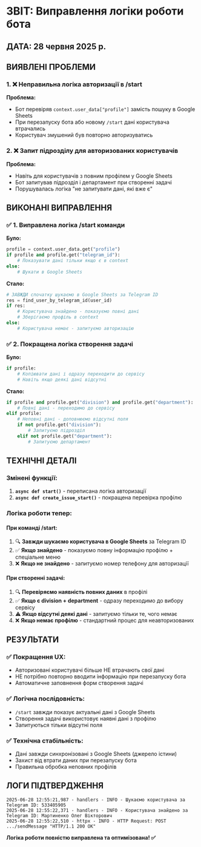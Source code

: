 # ЗВІТ: Виправлення логіки роботи бота

## ДАТА: 28 червня 2025 р.

## ВИЯВЛЕНІ ПРОБЛЕМИ

### 1. ❌ Неправильна логіка авторизації в /start
**Проблема:** 
- Бот перевіряв `context.user_data["profile"]` замість пошуку в Google Sheets
- При перезапуску бота або новому `/start` дані користувача втрачались
- Користувач змушений був повторно авторизуватись

### 2. ❌ Запит підрозділу для авторизованих користувачів
**Проблема:**
- Навіть для користувачів з повним профілем у Google Sheets
- Бот запитував підрозділ і департамент при створенні задачі
- Порушувалась логіка "не запитувати дані, які вже є"

## ВИКОНАНІ ВИПРАВЛЕННЯ

### ✅ **1. Виправлена логіка /start команди**

**Було:**
```python
profile = context.user_data.get("profile")
if profile and profile.get("telegram_id"):
    # Показувати дані тільки якщо є в context
else:
    # Шукати в Google Sheets
```

**Стало:**
```python
# ЗАВЖДИ спочатку шукаємо в Google Sheets за Telegram ID
res = find_user_by_telegram_id(user_id)
if res:
    # Користувача знайдено - показуємо повні дані
    # Зберігаємо профіль в context
else:
    # Користувача немає - запитуємо авторизацію
```

### ✅ **2. Покращена логіка створення задачі**

**Було:**
```python
if profile:
    # Копіювати дані і одразу переходити до сервісу
    # Навіть якщо деякі дані відсутні
```

**Стало:**
```python
if profile and profile.get("division") and profile.get("department"):
    # Повні дані - переходимо до сервісу
elif profile:
    # Неповні дані - доповнюємо відсутні поля
    if not profile.get("division"):
        # Запитуємо підрозділ
    elif not profile.get("department"):
        # Запитуємо департамент
```

## ТЕХНІЧНІ ДЕТАЛІ

### Змінені функції:
1. **`async def start()`** - переписана логіка авторизації
2. **`async def create_issue_start()`** - покращена перевірка профілю

### Логіка роботи тепер:

#### При команді /start:
1. 🔍 **Завжди шукаємо користувача в Google Sheets** за Telegram ID
2. ✅ **Якщо знайдено** - показуємо повну інформацію профілю + спеціальне меню
3. ❌ **Якщо не знайдено** - запитуємо номер телефону для авторизації

#### При створенні задачі:
1. 🔍 **Перевіряємо наявність повних даних** в профілі
2. ✅ **Якщо є division + department** - одразу переходимо до вибору сервісу
3. ⚠️ **Якщо відсутні деякі дані** - запитуємо тільки те, чого немає
4. ❌ **Якщо немає профілю** - стандартний процес для неавторизованих

## РЕЗУЛЬТАТИ

### ✅ **Покращення UX:**
- Авторизовані користувачі більше НЕ втрачають свої дані
- НЕ потрібно повторно вводити інформацію при перезапуску бота
- Автоматичне заповнення форм створення задачі

### ✅ **Логічна послідовність:**
- `/start` завжди показує актуальні дані з Google Sheets
- Створення задачі використовує наявні дані з профілю
- Запитуються тільки відсутні поля

### ✅ **Технічна стабільність:**
- Дані завжди синхронізовані з Google Sheets (джерело істини)
- Захист від втрати даних при перезапуску бота
- Правильна обробка неповних профілів

## ЛОГИ ПІДТВЕРДЖЕННЯ

```
2025-06-28 12:55:21,987 - handlers - INFO - Шукаємо користувача за Telegram ID: 533405905
2025-06-28 12:55:22,371 - handlers - INFO - Користувача знайдено за Telegram ID: Мартиненко Олег Вікторович
2025-06-28 12:55:22,510 - httpx - INFO - HTTP Request: POST .../sendMessage "HTTP/1.1 200 OK"
```

**Логіка роботи повністю виправлена та оптимізована! ✅**

